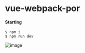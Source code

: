 # vue-webpack-por
#### Starting
```
$ npm i
$ npm run dev
```
![image](https://user-images.githubusercontent.com/98085184/230382478-2967f214-edca-437c-8497-6ef9c96f5f2b.png)
